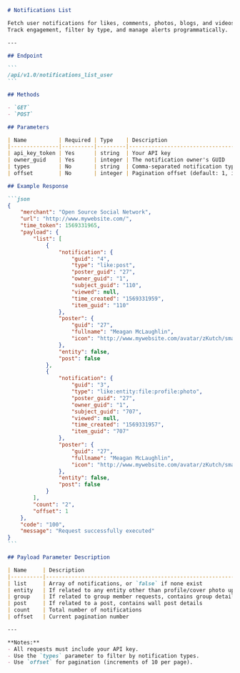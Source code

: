 ````markdown name=docs/endpoints/notifications_list_user.md
# Notifications List

Fetch user notifications for likes, comments, photos, blogs, and videos via API.  
Track engagement, filter by type, and manage alerts programmatically.

---

## Endpoint

```
/api/v1.0/notifications_list_user
```

## Methods

- `GET`
- `POST`

## Parameters

| Name          | Required | Type    | Description                                                                 |
|---------------|----------|---------|-----------------------------------------------------------------------------|
| api_key_token | Yes      | string  | Your API key                                                                |
| owner_guid    | Yes      | integer | The notification owner's GUID                                               |
| types         | No       | string  | Comma-separated notification types (e.g. `'typedef,typeabc'`)               |
| offset        | No       | integer | Pagination offset (default: 1, increments for next 10 records)              |

## Example Response

```json
{
    "merchant": "Open Source Social Network",
    "url": "http://www.mywebsite.com/",
    "time_token": 1569331965,
    "payload": {
        "list": [
            {
                "notification": {
                    "guid": "4",
                    "type": "like:post",
                    "poster_guid": "27",
                    "owner_guid": "1",
                    "subject_guid": "110",
                    "viewed": null,
                    "time_created": "1569331959",
                    "item_guid": "110"
                },
                "poster": {
                    "guid": "27",
                    "fullname": "Meagan McLaughlin",
                    "icon": "http://www.mywebsite.com/avatar/zKutch/small/8715c874616ebf0391af044f974b554e.jpeg"
                },
                "entity": false,
                "post": false
            },
            {
                "notification": {
                    "guid": "3",
                    "type": "like:entity:file:profile:photo",
                    "poster_guid": "27",
                    "owner_guid": "1",
                    "subject_guid": "707",
                    "viewed": null,
                    "time_created": "1569331957",
                    "item_guid": "707"
                },
                "poster": {
                    "guid": "27",
                    "fullname": "Meagan McLaughlin",
                    "icon": "http://www.mywebsite.com/avatar/zKutch/small/8715c874616ebf0391af044f974b554e.jpeg"
                },
                "entity": false,
                "post": false
            }
        ],
        "count": "2",
        "offset": 1
    },
    "code": "100",
    "message": "Request successfully executed"
}
```

## Payload Parameter Description

| Name     | Description                                                                      |
|----------|----------------------------------------------------------------------------------|
| list     | Array of notifications, or `false` if none exist                                 |
| entity   | If related to any entity other than profile/cover photo update, contains entity info |
| group    | If related to group member requests, contains group details                      |
| post     | If related to a post, contains wall post details                                 |
| count    | Total number of notifications                                                    |
| offset   | Current pagination number                                                        |

---

**Notes:**
- All requests must include your API key.
- Use the `types` parameter to filter by notification types.
- Use `offset` for pagination (increments of 10 per page).
````
